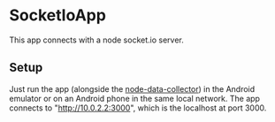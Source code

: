 # SocketIoApp

This app connects with a node socket.io server.

## Setup
Just run the app (alongside the [node-data-collector](https://git.mi.hs-heilbronn.de/wifi-vs/node-data-collector)) in the Android emulator or on an Android phone in the same local network.
The app connects to "http://10.0.2.2:3000", which is the localhost at port 3000.